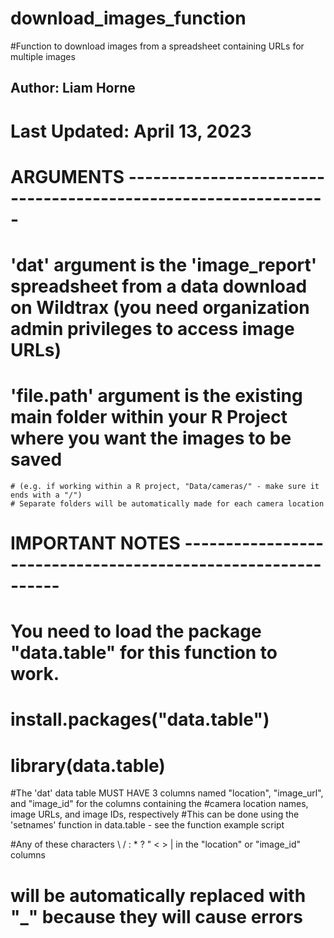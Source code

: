# download_images_function

#Function to download images from a spreadsheet containing URLs for multiple images

## Author: Liam Horne
# Last Updated: April 13, 2023

# ARGUMENTS ---------------------------------------------------------------

# 'dat' argument is the 'image_report' spreadsheet from a data download on Wildtrax (you need organization admin privileges to access image URLs)

# 'file.path' argument is the existing main folder within your R Project where you want the images to be saved 
    # (e.g. if working within a R project, "Data/cameras/" - make sure it ends with a "/")
    # Separate folders will be automatically made for each camera location


# IMPORTANT NOTES -------------------------------------------------------------

# You need to load the package "data.table" for this function to work.
# install.packages("data.table")
# library(data.table)

#The 'dat' data table MUST HAVE 3 columns named "location", "image_url", and "image_id" for the columns containing the 
#camera location names, image URLs, and image IDs, respectively
#This can be done using the 'setnames' function in data.table - see the function example script

#Any of these characters \ / : * ? " < > | in the "location" or "image_id" columns 
# will be automatically replaced with "_" because they will cause errors
